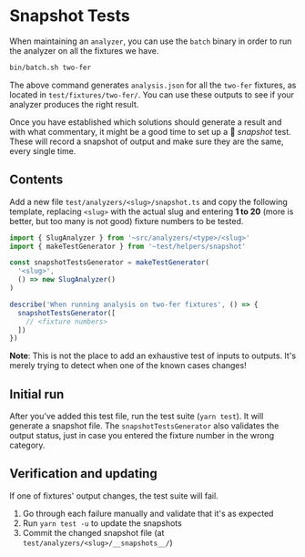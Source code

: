 # Snapshot Tests

When maintaining an `analyzer`, you can use the `batch` binary in order to run
the analyzer on all the fixtures we have.

```bash
bin/batch.sh two-fer
```

The above command generates `analysis.json` for all the `two-fer` fixtures, as
located in `test/fixtures/two-fer/`. You can use these outputs to see if your
analyzer produces the right result.

Once you have established which solutions should generate a result and with what
commentary, it might be a good time to set up a 📸 _snapshot_ test. These will
record a snapshot of output and make sure they are the same, every single time.

## Contents

Add a new file `test/analyzers/<slug>/snapshot.ts` and copy the following
template, replacing `<slug>` with the actual slug and entering **1 to 20** (more
is better, but too many is not good) fixture numbers to be tested.

```typescript
import { SlugAnalyzer } from '~src/analyzers/<type>/<slug>'
import { makeTestGenerator } from '~test/helpers/snapshot'

const snapshotTestsGenerator = makeTestGenerator(
  '<slug>',
  () => new SlugAnalyzer()
)

describe('When running analysis on two-fer fixtures', () => {
  snapshotTestsGenerator([
    // <fixture numbers>
  ])
})
```

**Note**: This is not the place to add an exhaustive test of inputs to outputs.
It's merely trying to detect when one of the known cases changes!

## Initial run

After you've added this test file, run the test suite (`yarn test`). It will
generate a snapshot file. The `snapshotTestsGenerator` also validates the output
status, just in case you entered the fixture number in the wrong category.

## Verification and updating

If one of fixtures' output changes, the test suite will fail.

1. Go through each failure manually and validate that it's as expected
1. Run `yarn test -u` to update the snapshots
1. Commit the changed snapshot file (at `test/analyzers/<slug>/__snapshots__/`)
